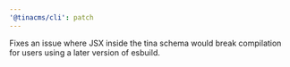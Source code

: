 ```yaml
---
'@tinacms/cli': patch
---
```


Fixes an issue where JSX inside the tina schema would break compilation for users using a later version of esbuild.
